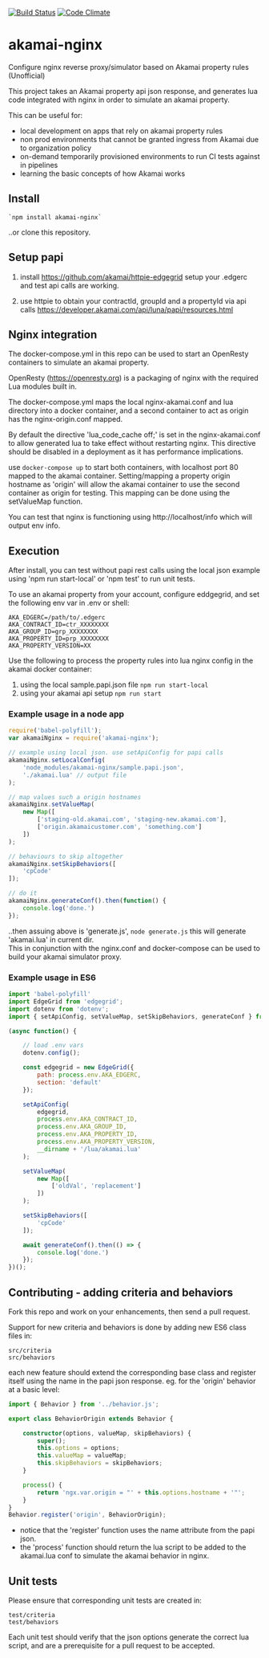 [![Build Status](https://travis-ci.org/wyvern8/akamai-nginx.svg?branch=master)](https://travis-ci.org/wyvern8/akamai-nginx)
[![Code Climate](https://codeclimate.com/github/wyvern8/akamai-nginx/badges/gpa.svg)](https://codeclimate.com/github/wyvern8/akamai-nginx)
# akamai-nginx
Configure nginx reverse proxy/simulator based on Akamai property rules (Unofficial)

This project takes an Akamai property api json response, and generates lua code integrated with nginx in order to 
simulate an akamai property.  

This can be useful for: 
- local development on apps that rely on akamai property rules
- non prod environments that cannot be granted ingress from Akamai due to organization policy
- on-demand temporarily provisioned environments to run CI tests against in pipelines
- learning the basic concepts of how Akamai works

## Install
    `npm install akamai-nginx` 
    
..or clone this repository.

## Setup papi
1. install https://github.com/akamai/httpie-edgegrid 
setup your .edgerc and test api calls are working.

2. use httpie to obtain your contractId, groupId and 
a propertyId via api calls 
https://developer.akamai.com/api/luna/papi/resources.html

## Nginx integration
The docker-compose.yml in this repo can be used to start an OpenResty containers to simulate an akamai property.
  
OpenResty (https://openresty.org) is a packaging of nginx with the required Lua modules built in.

The docker-compose.yml maps the local nginx-akamai.conf and lua directory into a docker container, 
and a second container to act as origin has the nginx-origin.conf mapped.  

By default the directive 'lua_code_cache off;' is set in the nginx-akamai.conf to allow generated lua 
to take effect without restarting nginx.  This directive should be disabled in a deployment as it has performance implications.

use ```docker-compose up``` to start both containers, with localhost port 80 mapped to the akamai container.  Setting/mapping a property origin 
hostname as 'origin' will allow the akamai container to use the second container as origin for testing.  This mapping can be done using the setValueMap function.

You can test that nginx is functioning using http://localhost/info which will output env info.

## Execution
After install, you can test without papi rest calls using the local json example using 'npm run start-local' or 'npm test' to run unit tests.

To use an akamai property from your account, configure eddgegrid, and set the following env var in .env or shell:

    AKA_EDGERC=/path/to/.edgerc    
    AKA_CONTRACT_ID=ctr_XXXXXXXX
    AKA_GROUP_ID=grp_XXXXXXXX
    AKA_PROPERTY_ID=prp_XXXXXXXX
    AKA_PROPERTY_VERSION=XX
    
Use the following to process the property rules into lua nginx config in the akamai docker container:

1. using the local sample.papi.json file `npm run start-local`
2. using your akamai api setup `npm run start`

### Example usage in a node app
```javascript
require('babel-polyfill');
var akamaiNginx = require('akamai-nginx');

// example using local json. use setApiConfig for papi calls
akamaiNginx.setLocalConfig(
    'node_modules/akamai-nginx/sample.papi.json',
    './akamai.lua' // output file
);

// map values such a origin hostnames
akamaiNginx.setValueMap(
    new Map([
        ['staging-old.akamai.com', 'staging-new.akamai.com'],
        ['origin.akamaicustomer.com', 'something.com']
    ])
);

// behaviours to skip altogether
akamaiNginx.setSkipBehaviors([
    'cpCode'
]);

// do it
akamaiNginx.generateConf().then(function() {
    console.log('done.')
});

```  
..then assuing above is 'generate.js', `node generate.js` this will generate 'akamai.lua' in current dir.  
This in conjunction with the nginx.conf and docker-compose can be used to build your akamai simulator proxy.
    
### Example usage in ES6
```javascript
import 'babel-polyfill'
import EdgeGrid from 'edgegrid';
import dotenv from 'dotenv';
import { setApiConfig, setValueMap, setSkipBehaviors, generateConf } from 'akamai-nginx';

(async function() {

    // load .env vars
    dotenv.config();

    const edgegrid = new EdgeGrid({
        path: process.env.AKA_EDGERC,
        section: 'default'
    });

    setApiConfig(
        edgegrid,
        process.env.AKA_CONTRACT_ID,
        process.env.AKA_GROUP_ID,
        process.env.AKA_PROPERTY_ID,
        process.env.AKA_PROPERTY_VERSION,
        __dirname + '/lua/akamai.lua'
    );

    setValueMap(
        new Map([
            ['oldVal', 'replacement']
        ])
    );

    setSkipBehaviors([
        'cpCode'
    ]);

    await generateConf().then(() => {
        console.log('done.')
    });
})();
````

## Contributing - adding criteria and behaviors
Fork this repo and work on your enhancements, then send a pull request.

Support for new criteria and behaviors is done by adding new ES6 class files in:

```
src/criteria
src/behaviors

```
each new feature should extend the corresponding base class and register itself using the name in the papi json response. 
eg. for the 'origin' behavior at a basic level:

```typescript
import { Behavior } from '../behavior.js';

export class BehaviorOrigin extends Behavior {

    constructor(options, valueMap, skipBehaviors) {
        super();
        this.options = options;
        this.valueMap = valueMap;
        this.skipBehaviors = skipBehaviors;
    }

    process() {
        return 'ngx.var.origin = "' + this.options.hostname + '"';
    }
}
Behavior.register('origin', BehaviorOrigin);
```
- notice that the 'register' function uses the name attribute from the papi json.
- the 'process' function should return the lua script to be added to the akamai.lua conf to simulate the akamai behavior in nginx.

## Unit tests
Please ensure that corresponding unit tests are created in:
```
test/criteria
test/behaviors
```
Each unit test should verify that the json options generate the correct lua script, and are a prerequisite for a pull request to be accepted.
